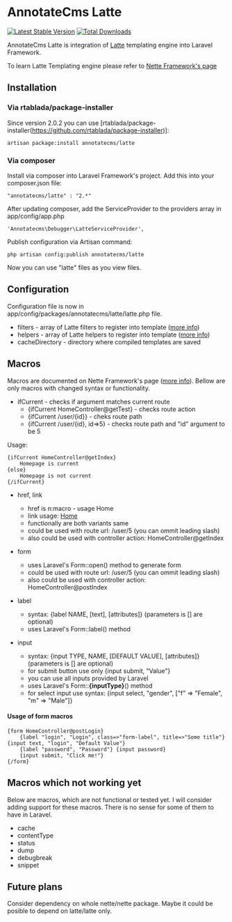 # AnnotateCms Latte #

[![Latest Stable Version](https://poser.pugx.org/annotatecms/latte/v/stable.png)](https://packagist.org/packages/annotatecms/latte) [![Total Downloads](https://poser.pugx.org/annotatecms/latte/downloads.png)](https://packagist.org/packages/annotatecms/latte)

AnnotateCms Latte is integration of [Latte](https://github.com/nette/latte "Latte Github page") templating engine into Laravel Framework.

To learn Latte Templating engine please refer to [Nette Framework's page](http://doc.nette.org/en/templating)

## Installation ##

### Via rtablada/package-installer ###
Since version 2.0.2 you can use [rtablada/package-installer(https://github.com/rtablada/package-installer)]:

	artisan package:install annotatecms/latte
	

### Via composer ###
Install via composer into Laravel Framework's project. Add this into your composer.json file:	

	"annotatecms/latte" : "2.*"

After updating composer, add the ServiceProvider to the providers array in app/config/app.php

	'Annotatecms\Debugger\LatteServiceProvider',

Publish configuration via Artisan command:

	php artisan config:publish annotatecms/latte

Now you can use "latte" files as you view files.

## Configuration ##

Configuration file is now in app/config/packages/annotatecms/latte/latte.php file.

- filters - array of Latte filters to register into template ([more info](http://doc.nette.org/en/templating#toc-macros))
- helpers - array of Latte helpers to register into template ([more info](http://doc.nette.org/en/templating#toc-helpers-in-latte)) 
- cacheDirectory - directory where compiled templates are saved

## Macros ##
Macros are documented on Nette Framework's page ([more info](http://doc.nette.org/en/default-macros)). Bellow are only macros with changed syntax or functionality.

- ifCurrent - checks if argument matches current route
	- {ifCurrent HomeController@getTest} - checks route action
	- {ifCurrent /user/{id}} - cheks route path
	- {ifCurrent /user/{id}, id=>5} - checks route path and "id" argument to be 5

Usage:

	{ifCurrent HomeController@getIndex}
		Homepage is current
	{else}
		Homepage is not current
	{/ifCurrent}

- href, link
	- href is n:macro - usage <a n:href="HomeController@getIndex">Home</a>
	- link usage: <a href="{link HomeController@getIndex}">Home</a>
	- functionally are both variants same
	- could be used with route url: /user/5 (you can ommit leading slash)
	- also could be used with controller action: HomeController@getIndex

- form
	- uses Laravel's Form::open() method to generate form
	- could be used with route url: /user/5 (you can ommit leading slash)
	- also could be used with controller action: HomeController@postIndex

- label
	- syntax: {label NAME, [text], [attributes]} (parameters is [] are optional) 
	- uses Laravel's Form::label() method
	
- input
	- syntax: {input TYPE, NAME, [DEFAULT VALUE], [attributes]} (parameters is [] are optional) 
	- for submit button use only {input submit, "Value"}
	- you can use all inputs provided by Laravel
	- uses Laravel's Form::**{inputType}**() method
	- for select input use syntax: {input select, "gender", ["f" => "Female", "m" => "Male"]}
	 

#### Usage of form macros ####

	{form HomeController@postLogin}
		{label "login", "Login", class=>"form-label", title=>"Some title"} {input text, "login", "Default Value"}
		{label "password", "Password"} {input password}		
		{input submit, "Click me!"}
	{/form}
 
## Macros which not working yet ##
Below are macros, which are not functional or tested yet. I will consider adding support for these macros. There is no sense for some of them to have in Laravel.

- cache
- contentType 
- status
- dump
- debugbreak
- snippet

## Future plans ##
Consider dependency on whole nette/nette package. Maybe it could be posible to depend on latte/latte only.

